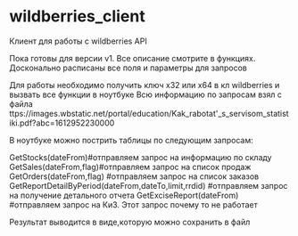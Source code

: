 # wildberries_client
Клиент для работы с wildberries API

Пока готовы для версии v1.
Все описание смотрите в функциях. Досконально расписаны все поля и параметры для запросов

Для работы необходимо получить ключ x32 или x64 в кл wildberries и вызвать все функции в ноутбуке
Всю информацию по запросам взял с файла ttps://images.wbstatic.net/portal/education/Kak_rabotat'_s_servisom_statistiki.pdf?abc=1612952230000

В ноутбуке можно пострить таблицы по следующим запросам:

GetStocks(dateFrom)#отправляем запрос на информацию по складу
GetSales(dateFrom,flag)#отправляем запрос на список продаж
GetOrders(dateFrom,flag) #отправляем запрос на список заказов
GetReportDetailByPeriod(dateFrom,dateTo,limit,rrdid) #отправляем запрос на получение детального отчета
GetExciseReport(dateFrom) #отправляем запрос на КиЗ. Этот запрос почему то не работает

Результат выводится в виде,которую можно сохранить в файл
